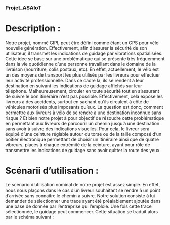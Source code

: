 ### Projet_ASAIoT ###

# Description : #

Notre projet, nommé GIPI, peut être défini comme étant un GPS pour vélo nouvelle génération. Effectivement, afin d’assurer la sécurité de son utilisateur, il transmet les indications de guidage par vibrations spatialisées.
Cette idée se base sur une problématique qui se présente très fréquemment dans la vie quotidienne d’une personne travaillant dans le domaine de la livraison (nourriture, colis postaux, etc). En effet, actuellement, le vélo est un des moyens de transport les plus utilisés par les livreurs pour effectuer leur activité professionnelle. Dans ce cadre là, ils se rendent à leur destination en suivant les indications de guidage affichés sur leur téléphone. Malheureusement, circuler en toute sécurité tout en s’assurant de suivre le bon itinéraire n’est pas possible. Effectivement, cela expose les livreurs à des accidents, surtout en sachant qu’ils circulent à côté de véhicules motorisés plus imposants qu’eux. La question est donc, comment permettre aux livreurs à vélo de se rendre à une destination inconnue sans risque ?
Et bien notre projet à pour objectif de résoudre cette problématique en permettant aux livreurs de parcourir un chemin jusqu’à une destination sans avoir à suivre des indications visuelles. Pour cela, le livreur sera équipé d’une ceinture réglable autour du torse ou de la taille composé d’un boîtier électronique permettant de choisir un itinéraire ainsi que de quatre vibreurs, placés à chaque extrémité de la ceinture, ayant pour rôle de transmettre les indications de guidage sans avoir quitter la route des yeux.

# Scénarii d’utilisation : #

Le scénario d’utilisation nominal de notre projet est assez simple. En effet, nous nous plaçons dans le cas d’un livreur souhaitant  se rendre à un point d’arrivée sans connaître le chemin à suivre. Notre solution consiste à lui demander de sélectionner une trace ayant été préalablement ajoutée dans une base de donnée par l’entreprise qui l’emploie. Une fois cette trace sélectionnée, le guidage peut commencer. Cette situation se traduit alors par le schéma suivant :


